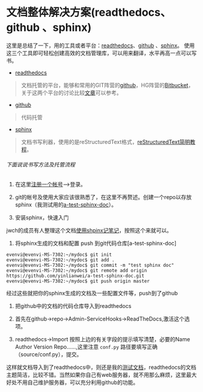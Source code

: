 # 文档整体解决方案(readthedocs、github 、sphinx)

这里是总结了一下，用的工具或者平台：[readthedocs](https://readthedocs.org/)、[github](http://www.github.com/) 、[sphinx](http://zh-sphinx-doc.readthedocs.org/en/latest/contents.html)。 使用这三个工具即可轻松创建高效的文档管理库，可以用来翻译，水平再高一点可以写书。

  * [readthedocs](https://readthedocs.org/) 

> 文档托管的平台，能够和常用的GIT阵营的[github](http://www.github.com/)，HG阵营的[Bitbucket](https://bitbucket.org/)，关于这两个平台的讨论比较[文章](http://shawphy.com/2010/08/bitbucket-vs-github.html)可以参考。

  * [github](http://www.github.com/)

> 代码托管

  * [sphinx](http://zh-sphinx-doc.readthedocs.org/en/latest/contents.html)

> 文档书写利器，使用的是reStructuredText格式，[reStructuredText简明教程](http://jwch.sdut.edu.cn/book/rst.html#rst-tutorial)。

###### 下面说说书写方法及托管流程

  1. 在这里[注册一个帐号](https://readthedocs.org/accounts/register/)-->登录。

  2. git的帐号及使用大家应该很熟悉了，在这里不再赘述。创建一个repo以存放sphinx（我测试用的[a-test-sphinx-doc](https://github.com/yinlianwei/a-test-sphinx-doc.git)）。

  3. 安装sphinx，快速入门

jwch的成员有人整理这个文档[使用shpinx记笔记](http://jwch.sdut.edu.cn/book/tool/UseSphinx.html)，按照这个来就可以。

  1. 将sphinx生成的文档和配置 push 到git代码仓库[a-test-sphinx-doc]

```
evenvi@evenvi-MS-7302:~/mydoc$ git init  
evenvi@evenvi-MS-7302:~/mydoc$ git add .  
evenvi@evenvi-MS-7302:~/mydoc$ git commit -m "test sphinx doc"  
evenvi@evenvi-MS-7302:~/mydoc$ git remote add origin https://github.com/yinlianwei/a-test-sphinx-doc.git  
evenvi@evenvi-MS-7302:~/mydoc$ git push origin master
```

经过这些就把你的sphinx生成的文档及一些配置文件等，push到了github

  1. 把github中的文档的代码仓库导入到readthedocs

  2. 首先在github->repo->Admin-ServiceHooks->ReadTheDocs,激活这个选项。

  3. readthedocs->Import 按照上边的有关字段的提示填写清楚，必要的Name Author Version Repo……,这里注意 `conf.py` 路径要填写正确（source/conf.py），提交。

这样就文档导入到了readthedocs中，则还是我的[测试文档](https://sphinx_doc.readthedocs.org/en/latest/index.html)，readthedocs的文档主题简洁，比较不错。当然如果你自己有web服务器，就不用那么麻烦，这里最大好处不用自己维护服务器，可以充分利用github的功能。
